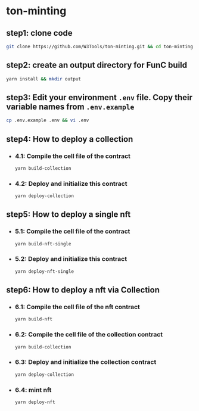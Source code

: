 # ton-minting

## step1: clone code

```bash
git clone https://github.com/W3Tools/ton-minting.git && cd ton-minting
```

## step2: create an output directory for FunC build

```bash
yarn install && mkdir output
```

## step3: Edit your environment `.env` file. Copy their variable names from `.env.example`

```bash
cp .env.example .env && vi .env
```

## step4: How to deploy a collection

-   ### 4.1: Compile the cell file of the contract
    ```bash
    yarn build-collection
    ```
-   ### 4.2: Deploy and initialize this contract
    ```bash
    yarn deploy-collection
    ```

## step5: How to deploy a single nft

-   ### 5.1: Compile the cell file of the contract
    ```bash
    yarn build-nft-single
    ```
-   ### 5.2: Deploy and initialize this contract
    ```bash
    yarn deploy-nft-single
    ```

## step6: How to deploy a nft via Collection

-   ### 6.1: Compile the cell file of the nft contract
    ```bash
    yarn build-nft
    ```
-   ### 6.2: Compile the cell file of the collection contract
    ```bash
    yarn build-collection
    ```
-   ### 6.3: Deploy and initialize the collection contract
    ```bash
    yarn deploy-collection
    ```
-   ### 6.4: mint nft
    ```bash
    yarn deploy-nft
    ```
